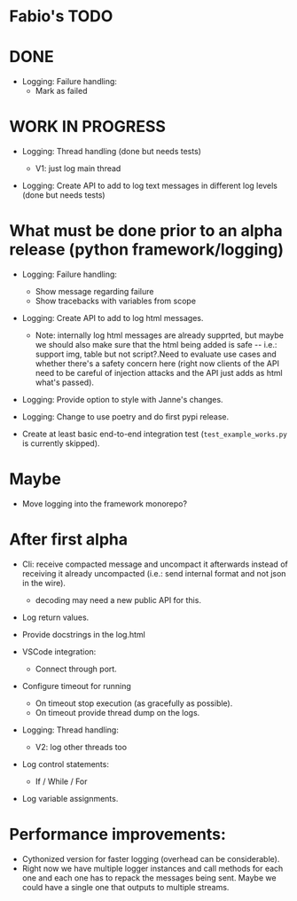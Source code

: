 # Fabio's TODO

# DONE

- Logging: Failure handling:
    - Mark as failed

# WORK IN PROGRESS

- Logging: Thread handling (done but needs tests)
    - V1: just log main thread
    
- Logging: Create API to add to log text messages in different log levels (done but needs tests)


# What must be done prior to an alpha release (python framework/logging)

- Logging: Failure handling:
    - Show message regarding failure
    - Show tracebacks with variables from scope


- Logging: Create API to add to log html messages.
    - Note: internally log html messages are already supprted, but maybe we should
      also make sure that the html being added is safe -- i.e.: support img, table
      but not script?.Need to evaluate use cases and whether there's a safety concern
      here (right now clients of the API need to be careful of injection attacks
      and the API just adds as html what's passed).

- Logging: Provide option to style with Janne's changes.

- Logging: Change to use poetry and do first pypi release.

- Create at least basic end-to-end integration test (`test_example_works.py` is currently skipped).


# Maybe

- Move logging into the framework monorepo?

    
# After first alpha

- Cli: receive compacted message and uncompact it afterwards instead of receiving
  it already uncompacted (i.e.: send internal format and not json in the wire).
  - decoding may need a new public API for this.

- Log return values.

- Provide docstrings in the log.html

- VSCode integration:
    - Connect through port.

- Configure timeout for running
    - On timeout stop execution (as gracefully as possible).
    - On timeout provide thread dump on the logs.
    
- Logging: Thread handling:
    - V2: log other threads too

- Log control statements:
    - If / While / For
    
- Log variable assignments.

# Performance improvements:

- Cythonized version for faster logging (overhead can be considerable).
- Right now we have multiple logger instances and call methods for each one
  and each one has to repack the messages being sent. Maybe we could have a
  single one that outputs to multiple streams.


